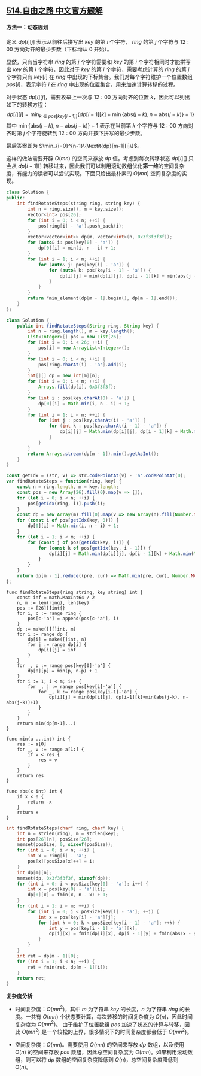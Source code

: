 ## [514.自由之路 中文官方题解](https://leetcode.cn/problems/freedom-trail/solutions/100000/zi-you-zhi-lu-by-leetcode-solution)
#### 方法一：动态规划

定义 $\textit{dp}[i][j]$ 表示从前往后拼写出 $\textit{key}$ 的第 $i$ 个字符， $\textit{ring}$ 的第 $j$ 个字符与 $12:00$ 方向对齐的最少步数（下标均从 $0$ 开始）。

显然，只有当字符串 $\textit{ring}$ 的第 $j$ 个字符需要和 $\textit{key}$ 的第 $i$ 个字符相同时才能拼写出 $\textit{key}$ 的第 $i$ 个字符，因此对于 $\textit{key}$ 的第 $i$ 个字符，需要考虑计算的 $\textit{ring}$ 的第 $j$ 个字符只有 $\textit{key}[i]$ 在 $\textit{ring}$ 中出现的下标集合。我们对每个字符维护一个位置数组 $\textit{pos}[i]$，表示字符 $i$ 在 $\textit{ring}$ 中出现的位置集合，用来加速计算转移的过程。

对于状态 $\textit{dp}[i][j]$，需要枚举上一次与 $12:00$ 方向对齐的位置 $k$，因此可以列出如下的转移方程：
$$
\textit{dp}[i][j]=\min_{k \in pos[key[i-1]]}\{dp[i-1][k]+\min\{\text{abs}(j-k),n-\text{abs}(j-k)\}+1\}
$$
其中 $\min\{\text{abs}(j-k),n-\text{abs}(j-k)\}+1$ 表示在当前第 $k$ 个字符与 $12:00$ 方向对齐时第 $j$ 个字符旋转到 $12:00$ 方向并按下拼写的最少步数。

最后答案即为 $\min_{i=0}^{n-1}\{\textit{dp}[m-1][i]\}$。

这样的做法需要开辟 $O(mn)$ 的空间来存放 $\textit{dp}$ 值。考虑到每次转移状态 $\textit{dp}[i][]$ 只会从 $\textit{dp}[i-1][]$ 转移过来，因此我们可以利用滚动数组优化**第一维**的空间复杂度，有能力的读者可以尝试实现。下面只给出最朴素的 $O(mn)$ 空间复杂度的实现。

```C++ [sol1-C++]
class Solution {
public:
    int findRotateSteps(string ring, string key) {
        int n = ring.size(), m = key.size();
        vector<int> pos[26];
        for (int i = 0; i < n; ++i) {
            pos[ring[i] - 'a'].push_back(i);
        }
        vector<vector<int>> dp(m, vector<int>(n, 0x3f3f3f3f));
        for (auto& i: pos[key[0] - 'a']) {
            dp[0][i] = min(i, n - i) + 1;
        }
        for (int i = 1; i < m; ++i) {
            for (auto& j: pos[key[i] - 'a']) {
                for (auto& k: pos[key[i - 1] - 'a']) {
                    dp[i][j] = min(dp[i][j], dp[i - 1][k] + min(abs(j - k), n - abs(j - k)) + 1);
                }
            }
        }
        return *min_element(dp[m - 1].begin(), dp[m - 1].end());
    }
};
```

```Java [sol1-Java]
class Solution {
    public int findRotateSteps(String ring, String key) {
        int n = ring.length(), m = key.length();
        List<Integer>[] pos = new List[26];
        for (int i = 0; i < 26; ++i) {
            pos[i] = new ArrayList<Integer>();
        }
        for (int i = 0; i < n; ++i) {
            pos[ring.charAt(i) - 'a'].add(i);
        }
        int[][] dp = new int[m][n];
        for (int i = 0; i < m; ++i) {
            Arrays.fill(dp[i], 0x3f3f3f);
        }
        for (int i : pos[key.charAt(0) - 'a']) {
            dp[0][i] = Math.min(i, n - i) + 1;
        }
        for (int i = 1; i < m; ++i) {
            for (int j : pos[key.charAt(i) - 'a']) {
                for (int k : pos[key.charAt(i - 1) - 'a']) {
                    dp[i][j] = Math.min(dp[i][j], dp[i - 1][k] + Math.min(Math.abs(j - k), n - Math.abs(j - k)) + 1);
                }
            }
        }
        return Arrays.stream(dp[m - 1]).min().getAsInt();
    }
}
```

```JavaScript [sol1-JavaScript]
const getIdx = (str, v) => str.codePointAt(v) - 'a'.codePointAt(0);
var findRotateSteps = function(ring, key) {
    const n = ring.length, m = key.length;
    const pos = new Array(26).fill(0).map(v => []);
    for (let i = 0; i < n; ++i) {
        pos[getIdx(ring, i)].push(i);
    }
    const dp = new Array(m).fill(0).map(v => new Array(n).fill(Number.MAX_SAFE_INTEGER));
    for (const i of pos[getIdx(key, 0)]) {
        dp[0][i] = Math.min(i, n - i) + 1;
    }
    for (let i = 1; i < m; ++i) {
        for (const j of pos[getIdx(key, i)]) {
            for (const k of pos[getIdx(key, i - 1)]) {
                dp[i][j] = Math.min(dp[i][j], dp[i - 1][k] + Math.min(Math.abs(j - k), n - Math.abs(j - k)) + 1);
            }
        }
    }
    return dp[m - 1].reduce((pre, cur) => Math.min(pre, cur), Number.MAX_SAFE_INTEGER);
};
```

```Golang [sol1-Golang]
func findRotateSteps(ring string, key string) int {
    const inf = math.MaxInt64 / 2
    n, m := len(ring), len(key)
    pos := [26][]int{}
    for i, c := range ring {
        pos[c-'a'] = append(pos[c-'a'], i)
    }
    dp := make([][]int, m)
    for i := range dp {
        dp[i] = make([]int, n)
        for j := range dp[i] {
            dp[i][j] = inf
        }
    }
    for _, p := range pos[key[0]-'a'] {
        dp[0][p] = min(p, n-p) + 1
    }
    for i := 1; i < m; i++ {
        for _, j := range pos[key[i]-'a'] {
            for _, k := range pos[key[i-1]-'a'] {
                dp[i][j] = min(dp[i][j], dp[i-1][k]+min(abs(j-k), n-abs(j-k))+1)
            }
        }
    }
    return min(dp[m-1]...)
}

func min(a ...int) int {
    res := a[0]
    for _, v := range a[1:] {
        if v < res {
            res = v
        }
    }
    return res
}

func abs(x int) int {
    if x < 0 {
        return -x
    }
    return x
}
```

```C [sol1-C]
int findRotateSteps(char* ring, char* key) {
    int n = strlen(ring), m = strlen(key);
    int pos[26][n], posSize[26];
    memset(posSize, 0, sizeof(posSize));
    for (int i = 0; i < n; ++i) {
        int x = ring[i] - 'a';
        pos[x][posSize[x]++] = i;
    }
    int dp[m][n];
    memset(dp, 0x3f3f3f3f, sizeof(dp));
    for (int i = 0; i < posSize[key[0] - 'a']; i++) {
        int x = pos[key[0] - 'a'][i];
        dp[0][x] = fmin(x, n - x) + 1;
    }
    for (int i = 1; i < m; ++i) {
        for (int j = 0; j < posSize[key[i] - 'a']; ++j) {
            int x = pos[key[i] - 'a'][j];
            for (int k = 0; k < posSize[key[i - 1] - 'a']; ++k) {
                int y = pos[key[i - 1] - 'a'][k];
                dp[i][x] = fmin(dp[i][x], dp[i - 1][y] + fmin(abs(x - y), n - abs(x - y)) + 1);
            }
        }
    }
    int ret = dp[m - 1][0];
    for (int i = 1; i < n; ++i) {
        ret = fmin(ret, dp[m - 1][i]);
    }
    return ret;
}
```

**复杂度分析**

- 时间复杂度：$O(mn^2)$，其中 $m$ 为字符串 $\textit{key}$ 的长度，$n$ 为字符串 $\textit{ring}$ 的长度。一共有 $O(mn)$ 个状态要计算，每次转移的时间复杂度为 $O(n)$，因此时间复杂度为 $O(mn^2)$。
  由于维护了位置数组 $\textit{pos}$ 加速了状态的计算与转移，因此 $O(mn^2)$ 是一个较松的上界，很多情况下的时间复杂度都会低于 $O(mn^2)$。

- 空间复杂度：$O(mn)$。需要使用 $O(mn)$ 的空间来存放 $\textit{dp}$ 数组，以及使用 $O(n)$ 的空间来存放 $\textit{pos}$ 数组，因此总空间复杂度为 $O(mn)$。如果利用滚动数组，则可以将 $\textit{dp}$ 数组的空间复杂度降低到 $O(n)$，总空间复杂度降低到 $O(n)$。